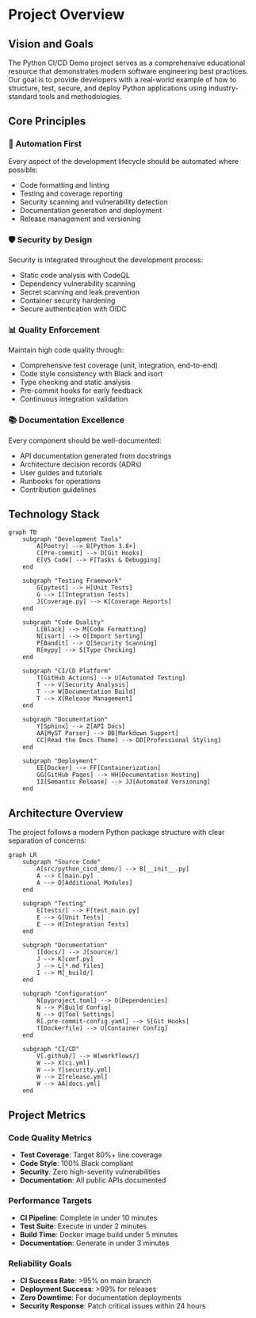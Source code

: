 # Project Overview

## Vision and Goals

The Python CI/CD Demo project serves as a comprehensive educational resource that demonstrates modern software engineering best practices. Our goal is to provide developers with a real-world example of how to structure, test, secure, and deploy Python applications using industry-standard tools and methodologies.

## Core Principles

### 🔄 Automation First

Every aspect of the development lifecycle should be automated where possible:

- Code formatting and linting
- Testing and coverage reporting
- Security scanning and vulnerability detection
- Documentation generation and deployment
- Release management and versioning

### 🛡️ Security by Design

Security is integrated throughout the development process:

- Static code analysis with CodeQL
- Dependency vulnerability scanning
- Secret scanning and leak prevention
- Container security hardening
- Secure authentication with OIDC

### 📊 Quality Enforcement

Maintain high code quality through:

- Comprehensive test coverage (unit, integration, end-to-end)
- Code style consistency with Black and isort
- Type checking and static analysis
- Pre-commit hooks for early feedback
- Continuous integration validation

### 📚 Documentation Excellence

Every component should be well-documented:

- API documentation generated from docstrings
- Architecture decision records (ADRs)
- User guides and tutorials
- Runbooks for operations
- Contribution guidelines

## Technology Stack

```mermaid
graph TB
    subgraph "Development Tools"
        A[Poetry] --> B[Python 3.8+]
        C[Pre-commit] --> D[Git Hooks]
        E[VS Code] --> F[Tasks & Debugging]
    end

    subgraph "Testing Framework"
        G[pytest] --> H[Unit Tests]
        G --> I[Integration Tests]
        J[Coverage.py] --> K[Coverage Reports]
    end

    subgraph "Code Quality"
        L[Black] --> M[Code Formatting]
        N[isort] --> O[Import Sorting]
        P[Bandit] --> Q[Security Scanning]
        R[mypy] --> S[Type Checking]
    end

    subgraph "CI/CD Platform"
        T[GitHub Actions] --> U[Automated Testing]
        T --> V[Security Analysis]
        T --> W[Documentation Build]
        T --> X[Release Management]
    end

    subgraph "Documentation"
        Y[Sphinx] --> Z[API Docs]
        AA[MyST Parser] --> BB[Markdown Support]
        CC[Read the Docs Theme] --> DD[Professional Styling]
    end

    subgraph "Deployment"
        EE[Docker] --> FF[Containerization]
        GG[GitHub Pages] --> HH[Documentation Hosting]
        II[Semantic Release] --> JJ[Automated Versioning]
    end
```

## Architecture Overview

The project follows a modern Python package structure with clear separation of concerns:

```mermaid
graph LR
    subgraph "Source Code"
        A[src/python_cicd_demo/] --> B[__init__.py]
        A --> C[main.py]
        A --> D[Additional Modules]
    end

    subgraph "Testing"
        E[tests/] --> F[test_main.py]
        E --> G[Unit Tests]
        E --> H[Integration Tests]
    end

    subgraph "Documentation"
        I[docs/] --> J[source/]
        J --> K[conf.py]
        J --> L[*.md files]
        I --> M[_build/]
    end

    subgraph "Configuration"
        N[pyproject.toml] --> O[Dependencies]
        N --> P[Build Config]
        N --> Q[Tool Settings]
        R[.pre-commit-config.yaml] --> S[Git Hooks]
        T[Dockerfile] --> U[Container Config]
    end

    subgraph "CI/CD"
        V[.github/] --> W[workflows/]
        W --> X[ci.yml]
        W --> Y[security.yml]
        W --> Z[release.yml]
        W --> AA[docs.yml]
    end
```

## Project Metrics

### Code Quality Metrics

- **Test Coverage**: Target 80%+ line coverage
- **Code Style**: 100% Black compliant
- **Security**: Zero high-severity vulnerabilities
- **Documentation**: All public APIs documented

### Performance Targets

- **CI Pipeline**: Complete in under 10 minutes
- **Test Suite**: Execute in under 2 minutes
- **Build Time**: Docker image build under 5 minutes
- **Documentation**: Generate in under 3 minutes

### Reliability Goals

- **CI Success Rate**: >95% on main branch
- **Deployment Success**: >99% for releases
- **Zero Downtime**: For documentation deployments
- **Security Response**: Patch critical issues within 24 hours
